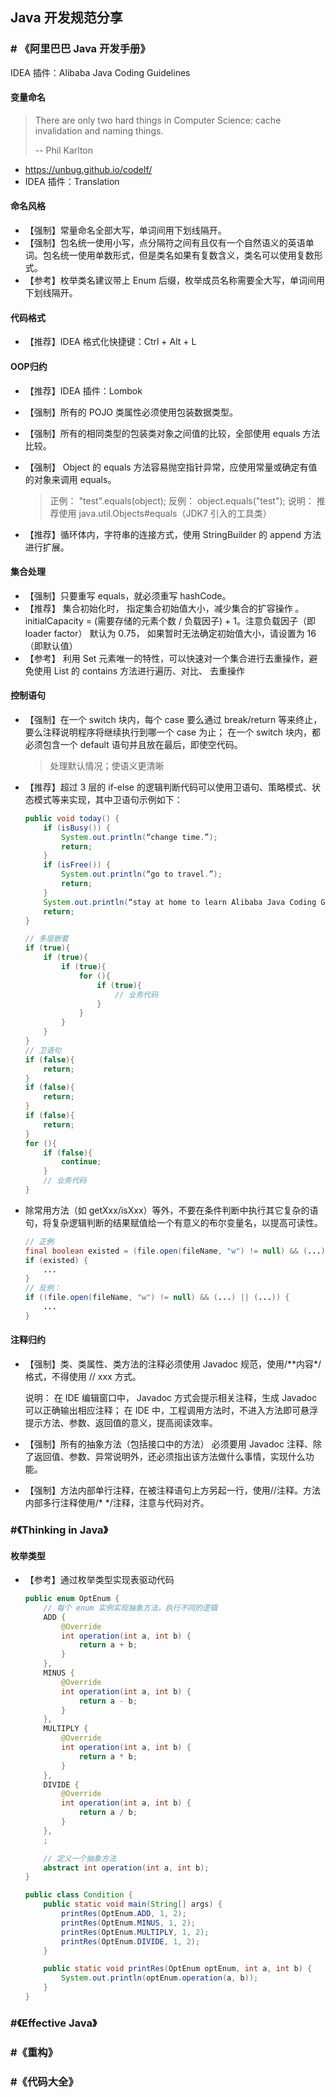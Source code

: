 ## Java 开发规范分享

### # 《阿里巴巴 Java 开发手册》

IDEA 插件：Alibaba Java Coding Guidelines

####  变量命名

> There are only two hard things in Computer Science: cache invalidation and naming things.
>
> -- Phil Karlton

- https://unbug.github.io/codelf/
- IDEA 插件：Translation

#### 命名风格

- 【强制】常量命名全部大写，单词间用下划线隔开。
- 【强制】包名统一使用小写，点分隔符之间有且仅有一个自然语义的英语单词。包名统一使用单数形式，但是类名如果有复数含义，类名可以使用复数形式。 
- 【参考】枚举类名建议带上 Enum 后缀，枚举成员名称需要全大写，单词间用下划线隔开。 

#### 代码格式

- 【推荐】IDEA 格式化快捷键：Ctrl + Alt + L

#### OOP归约

- 【推荐】IDEA 插件：Lombok

- 【强制】所有的 POJO 类属性必须使用包装数据类型。 

- 【强制】所有的相同类型的包装类对象之间值的比较，全部使用 equals 方法比较。 

- 【强制】 Object 的 equals 方法容易抛空指针异常，应使用常量或确定有值的对象来调用 equals。

  > 正例： "test".equals(object);
  > 反例： object.equals("test");
  > 说明： 推荐使用 java.util.Objects#equals（JDK7 引入的工具类） 

- 【推荐】循环体内，字符串的连接方式，使用 StringBuilder 的 append 方法进行扩展。 

#### 集合处理

- 【强制】只要重写 equals，就必须重写 hashCode。
- 【推荐】 集合初始化时， 指定集合初始值大小，减少集合的扩容操作 。initialCapacity = (需要存储的元素个数 / 负载因子) + 1。注意负载因子（即 loader factor） 默认为 0.75， 如果暂时无法确定初始值大小，请设置为 16（即默认值）
- 【参考】 利用 Set 元素唯一的特性，可以快速对一个集合进行去重操作，避免使用 List 的 contains 方法进行遍历、对比、 去重操作 

#### 控制语句

- 【强制】在一个 switch 块内，每个 case 要么通过 break/return 等来终止，要么注释说明程序将继续执行到哪一个 case 为止； 在一个 switch 块内，都必须包含一个 default 语句并且放在最后，即使空代码。 

  > 处理默认情况；使语义更清晰

- 【推荐】超过 3 层的 if-else 的逻辑判断代码可以使用卫语句、策略模式、状态模式等来实现，其中卫语句示例如下： 

  ```java
  public void today() {
      if (isBusy()) {
          System.out.println(“change time.”);
          return;
      }
      if (isFree()) {
          System.out.println(“go to travel.”);
          return;
      }
      System.out.println(“stay at home to learn Alibaba Java Coding Guidelines.”);
      return;
  }
  
  // 多层嵌套
  if (true){
      if (true){
          if (true){
              for (){
                  if (true){
                      // 业务代码
                  }
              }
          }
      }
  }
  // 卫语句
  if (false){
      return;  
  }
  if (false){
      return;  
  }
  if (false){
      return;  
  }
  for (){
      if (false){
          continue;
      }
      // 业务代码
  }
  ```

- 除常用方法（如 getXxx/isXxx）等外，不要在条件判断中执行其它复杂的语句，将复杂逻辑判断的结果赋值给一个有意义的布尔变量名，以提高可读性。 

  ```java
  // 正例
  final boolean existed = (file.open(fileName, "w") != null) && (...) || (...);
  if (existed) {
      ...
  }
  // 反例：
  if ((file.open(fileName, "w") != null) && (...) || (...)) {
      ...
  }
  ```

#### 注释归约

- 【强制】类、类属性、类方法的注释必须使用 Javadoc 规范，使用/\*\*内容\*/格式，不得使用 // xxx 方式。 

  说明： 在 IDE 编辑窗口中， Javadoc 方式会提示相关注释，生成 Javadoc 可以正确输出相应注释； 在 IDE 中，工程调用方法时，不进入方法即可悬浮提示方法、参数、返回值的意义，提高阅读效率。 
  
- 【强制】所有的抽象方法（包括接口中的方法） 必须要用 Javadoc 注释、除了返回值、参数、异常说明外，还必须指出该方法做什么事情，实现什么功能。

- 【强制】方法内部单行注释，在被注释语句上方另起一行，使用//注释。方法内部多行注释使用/* */注释，注意与代码对齐。  

### #《Thinking in Java》

#### 枚举类型

- 【参考】通过枚举类型实现表驱动代码

  ```java
  public enum OptEnum {
      // 每个 enum 实例实现抽象方法，执行不同的逻辑
      ADD {
          @Override
          int operation(int a, int b) {
              return a + b;
          }
      },
      MINUS {
          @Override
          int operation(int a, int b) {
              return a - b;
          }
      },
      MULTIPLY {
          @Override
          int operation(int a, int b) {
              return a * b;
          }
      },
      DIVIDE {
          @Override
          int operation(int a, int b) {
              return a / b;
          }
      },
      ;
  
      // 定义一个抽象方法
      abstract int operation(int a, int b);
  }
  
  public class Condition {
      public static void main(String[] args) {
          printRes(OptEnum.ADD, 1, 2);
          printRes(OptEnum.MINUS, 1, 2);
          printRes(OptEnum.MULTIPLY, 1, 2);
          printRes(OptEnum.DIVIDE, 1, 2);
      }
  
      public static void printRes(OptEnum optEnum, int a, int b) {
          System.out.println(optEnum.operation(a, b));
      }
  }
  
  ```

### #《Effective Java》

### #《重构》

### #《代码大全》
